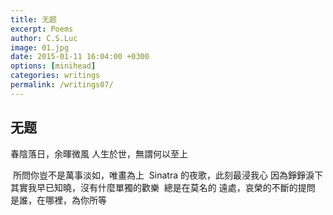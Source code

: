 ```yaml
---
title: 无题
excerpt: Poems
author: C.S.Luc
image: 01.jpg
date: 2015-01-11 16:04:00 +0300
options: [minihead]
categories: writings
permalink: /writings07/
---
```


## 无题

春陰落日，余暉微風
人生於世，無謂何以至上

​         所問你豈不是萬事淡如，唯畫為上
​         Sinatra 的夜歌，此刻最浸我心
​         因為錚錚淚下
​         其實我早已知曉，沒有什麼單獨的歡樂
​         總是在莫名的 遠處，哀榮的不斷的提問
​         是誰，在哪裡，為你所等